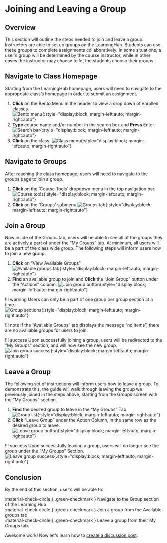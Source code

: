 # Joining and Leaving a Group

## Overview

This section will outline the steps needed to join and leave a group. Instructors are able to set up groups on the LearningHub. Students can use these groups to complete assignments collaboratively. In some situations, a user’s group will be determined by the course instructor, while in other cases the instructor may choose to let the students choose their groups.

## Navigate to Class Homepage

Starting from the LearningHub homepage, users will need to navigate to the appropriate class’s homepage in order to submit an assignment.

1. **Click** on the Bento Menu in the header to view a drop down of enrolled classes.  
   ![Bento menu](./images/bento.png){:style="display:block; margin-left:auto; margin-right:auto"}
2. **Type** course name and/or number in the search box and **Press** Enter.  
   ![Search bar](./images/course_number_search.png){:style="display:block; margin-left:auto; margin-right:auto"}
3. **Click** on the class.
   ![Class menu](./images/course_selection.png){:style="display:block; margin-left:auto; margin-right:auto"}

## Navigate to Groups

After reaching the class homepage, users will need to navigate to the groups page to join a group.

1. **Click** on the ‘Course Tools’ dropdown menu in the top navigation bar.
    ![Course tools](./images/course_tools.png){:style="display:block; margin-left:auto; margin-right:auto"}
2. **Click** on the ‘Groups’ submenu
    ![Groups tab](./images/groups_tab.png){:style="display:block; margin-left:auto; margin-right:auto"}

## Join a Group

Now inside of the Groups tab, users will be able to see all of the groups they are actively a part of under the “My Groups” tab. At minimum, all users will be a part of the class wide group. The following steps will inform users how to join a new group.

1. **Click** on “View Available Groups”  
    ![Available groups tab](./images/view_available_groups_button.png){:style="display:block; margin-left:auto; margin-right:auto"}  
2. **Find** an available group to join and **Click** the “Join Group” button under the “Actions” column.
    ![Join group button](./images/join_group_button.png){:style="display:block; margin-left:auto; margin-right:auto"}

!!! warning
        Users can only be a part of one group per group section at a time.  
        ![Group sections](./images/group_sections.png){:style="display:block; margin-left:auto; margin-right:auto"}

!!! note
        If the “Available Groups” tab displays the message “no items”, there are no available groups for users to join.  

!!! success
        Upon successfully joining a group, users will be redirected to the "My Groups" section, and will now see the new group.  
        ![Join group success](./images/join_group_success.png){:style="display:block; margin-left:auto; margin-right:auto"}

## Leave a Group

The following set of instructions will inform users how to leave a group. To demonstrate this, the guide will walk through leaving the group we previously joined in the steps above, starting from the Groups screen with the “My Groups” section.

1. **Find** the desired group to leave in the “My Groups” Tab  
    ![Group list](./images/group_list.png){:style="display:block; margin-left:auto; margin-right:auto"}
2. **Click** “Leave Group” under the Action Column, in the same row as the desired group to leave.  
    ![Leave group button](./images/leave_group_button.png){:style="display:block; margin-left:auto; margin-right:auto"}

!!! success
        Upon successfully leaving a group, users will no longer see the group under the “My Groups” Section.  
        ![Leave group success](./images/leave_group_success.png){:style="display:block; margin-left:auto; margin-right:auto"}

## Conclusion

By the end of this section, user’s will be able to:  

:material-check-circle:{ .green-checkmark }   Navigate to the Group section of the Learning Hub  
:material-check-circle:{ .green-checkmark }   Join a group from the Available groups tab  
:material-check-circle:{ .green-checkmark }   Leave a group from their My Groups tab.  

Awesome work! Now let's learn how to
[create a discussion post](../CreatingaDiscussionPost).
